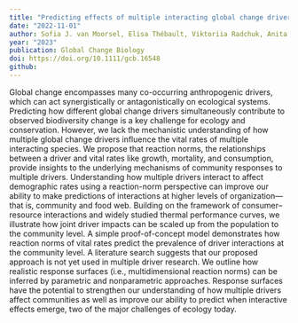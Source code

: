 ```yaml
---
title: "Predicting effects of multiple interacting global change drivers across trophic levels"
date: "2022-11-01"
author: Sofia J. van Moorsel, Elisa Thébault, Viktoriia Radchuk, Anita Narwani, José M. Montoya, Vasilis Dakos, Mark Holmes, Frederik De Laender, Frank Pennekamp
year: "2023"
publication: Global Change Biology 
doi: https://doi.org/10.1111/gcb.16548
github:
---
```


Global change encompasses many co-occurring anthropogenic drivers, which can act synergistically or antagonistically on ecological systems. Predicting how different global change drivers simultaneously contribute to observed biodiversity change is a key challenge for ecology and conservation. However, we lack the mechanistic understanding of how multiple global change drivers influence the vital rates of multiple interacting species. We propose that reaction norms, the relationships between a driver and vital rates like growth, mortality, and consumption, provide insights to the underlying mechanisms of community responses to multiple drivers. Understanding how multiple drivers interact to affect demographic rates using a reaction-norm perspective can improve our ability to make predictions of interactions at higher levels of organization—that is, community and food web. Building on the framework of consumer–resource interactions and widely studied thermal performance curves, we illustrate how joint driver impacts can be scaled up from the population to the community level. A simple proof-of-concept model demonstrates how reaction norms of vital rates predict the prevalence of driver interactions at the community level. A literature search suggests that our proposed approach is not yet used in multiple driver research. We outline how realistic response surfaces (i.e., multidimensional reaction norms) can be inferred by parametric and nonparametric approaches. Response surfaces have the potential to strengthen our understanding of how multiple drivers affect communities as well as improve our ability to predict when interactive effects emerge, two of the major challenges of ecology today.

